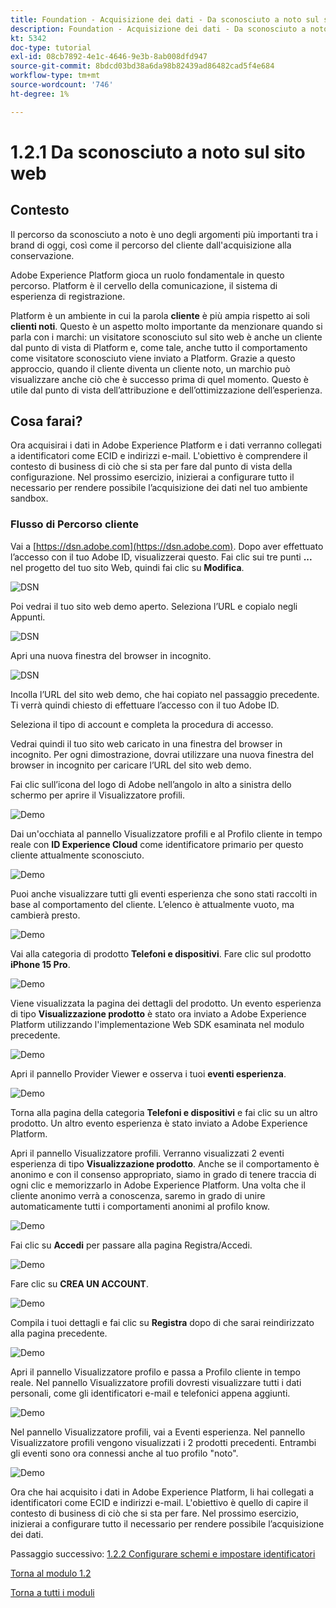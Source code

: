```yaml
---
title: Foundation - Acquisizione dei dati - Da sconosciuto a noto sul sito web
description: Foundation - Acquisizione dei dati - Da sconosciuto a noto sul sito web
kt: 5342
doc-type: tutorial
exl-id: 08cb7892-4e1c-4646-9e3b-8ab008dfd947
source-git-commit: 8bdcd03bd38a6da98b82439ad86482cad5f4e684
workflow-type: tm+mt
source-wordcount: '746'
ht-degree: 1%

---
```


# 1.2.1 Da sconosciuto a noto sul sito web

## Contesto

Il percorso da sconosciuto a noto è uno degli argomenti più importanti tra i brand di oggi, così come il percorso del cliente dall&#39;acquisizione alla conservazione.

Adobe Experience Platform gioca un ruolo fondamentale in questo percorso. Platform è il cervello della comunicazione, il sistema di esperienza di registrazione.

Platform è un ambiente in cui la parola **cliente** è più ampia rispetto ai soli **clienti noti**. Questo è un aspetto molto importante da menzionare quando si parla con i marchi: un visitatore sconosciuto sul sito web è anche un cliente dal punto di vista di Platform e, come tale, anche tutto il comportamento come visitatore sconosciuto viene inviato a Platform. Grazie a questo approccio, quando il cliente diventa un cliente noto, un marchio può visualizzare anche ciò che è successo prima di quel momento. Questo è utile dal punto di vista dell’attribuzione e dell’ottimizzazione dell’esperienza.

## Cosa farai?

Ora acquisirai i dati in Adobe Experience Platform e i dati verranno collegati a identificatori come ECID e indirizzi e-mail. L&#39;obiettivo è comprendere il contesto di business di ciò che si sta per fare dal punto di vista della configurazione. Nel prossimo esercizio, inizierai a configurare tutto il necessario per rendere possibile l’acquisizione dei dati nel tuo ambiente sandbox.

### Flusso di Percorso cliente

Vai a [https://dsn.adobe.com](https://dsn.adobe.com). Dopo aver effettuato l’accesso con il tuo Adobe ID, visualizzerai questo. Fai clic sui tre punti **...** nel progetto del tuo sito Web, quindi fai clic su **Modifica**.

![DSN](./../../gettingstarted/gettingstarted/images/web8.png)

Poi vedrai il tuo sito web demo aperto. Seleziona l’URL e copialo negli Appunti.

![DSN](./../../gettingstarted/gettingstarted/images/web3.png)

Apri una nuova finestra del browser in incognito.

![DSN](./../../gettingstarted/gettingstarted/images/web4.png)

Incolla l’URL del sito web demo, che hai copiato nel passaggio precedente. Ti verrà quindi chiesto di effettuare l’accesso con il tuo Adobe ID.

Seleziona il tipo di account e completa la procedura di accesso.

Vedrai quindi il tuo sito web caricato in una finestra del browser in incognito. Per ogni dimostrazione, dovrai utilizzare una nuova finestra del browser in incognito per caricare l’URL del sito web demo.

Fai clic sull’icona del logo di Adobe nell’angolo in alto a sinistra dello schermo per aprire il Visualizzatore profili.

![Demo](./images/pv1.png)

Dai un&#39;occhiata al pannello Visualizzatore profili e al Profilo cliente in tempo reale con **ID Experience Cloud** come identificatore primario per questo cliente attualmente sconosciuto.

![Demo](./images/pv2.png)

Puoi anche visualizzare tutti gli eventi esperienza che sono stati raccolti in base al comportamento del cliente. L’elenco è attualmente vuoto, ma cambierà presto.

![Demo](./images/pv3.png)

Vai alla categoria di prodotto **Telefoni e dispositivi**. Fare clic sul prodotto **iPhone 15 Pro**.

![Demo](./images/pv4.png)

Viene visualizzata la pagina dei dettagli del prodotto. Un evento esperienza di tipo **Visualizzazione prodotto** è stato ora inviato a Adobe Experience Platform utilizzando l&#39;implementazione Web SDK esaminata nel modulo precedente.

![Demo](./images/pv5.png)

Apri il pannello Provider Viewer e osserva i tuoi **eventi esperienza**.

![Demo](./images/pv6.png)

Torna alla pagina della categoria **Telefoni e dispositivi** e fai clic su un altro prodotto. Un altro evento esperienza è stato inviato a Adobe Experience Platform.

Apri il pannello Visualizzatore profili. Verranno visualizzati 2 eventi esperienza di tipo **Visualizzazione prodotto**. Anche se il comportamento è anonimo e con il consenso appropriato, siamo in grado di tenere traccia di ogni clic e memorizzarlo in Adobe Experience Platform. Una volta che il cliente anonimo verrà a conoscenza, saremo in grado di unire automaticamente tutti i comportamenti anonimi al profilo know.

![Demo](./images/pv7.png)

Fai clic su **Accedi** per passare alla pagina Registra/Accedi.

![Demo](./images/pv8.png)

Fare clic su **CREA UN ACCOUNT**.

![Demo](./images/pv9.png)

Compila i tuoi dettagli e fai clic su **Registra** dopo di che sarai reindirizzato alla pagina precedente.

![Demo](./images/pv10.png)

Apri il pannello Visualizzatore profilo e passa a Profilo cliente in tempo reale. Nel pannello Visualizzatore profili dovresti visualizzare tutti i dati personali, come gli identificatori e-mail e telefonici appena aggiunti.

![Demo](./images/pv11.png)

Nel pannello Visualizzatore profili, vai a Eventi esperienza. Nel pannello Visualizzatore profili vengono visualizzati i 2 prodotti precedenti. Entrambi gli eventi sono ora connessi anche al tuo profilo &quot;noto&quot;.

![Demo](./images/pv12.png)

Ora che hai acquisito i dati in Adobe Experience Platform, li hai collegati a identificatori come ECID e indirizzi e-mail. L&#39;obiettivo è quello di capire il contesto di business di ciò che si sta per fare. Nel prossimo esercizio, inizierai a configurare tutto il necessario per rendere possibile l’acquisizione dei dati.

Passaggio successivo: [1.2.2 Configurare schemi e impostare identificatori](./ex2.md)

[Torna al modulo 1.2](./data-ingestion.md)

[Torna a tutti i moduli](../../../overview.md)
